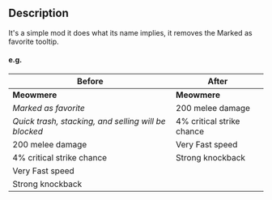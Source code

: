 ## Description
It's a simple mod it does what its name implies, it removes the Marked as favorite tooltip.

#### e.g.
Before | After
--- | ---
**Meowmere** | **Meowmere**
*Marked as favorite* | 200 melee damage
*Quick trash, stacking, and selling will be blocked* | 4% critical strike chance
200 melee damage | Very Fast speed
4% critical strike chance | Strong knockback
Very Fast speed |
Strong knockback |
